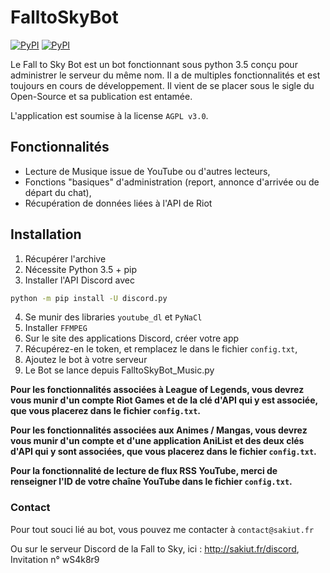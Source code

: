 # FalltoSkyBot

[![PyPI](https://img.shields.io/pypi/v/discord.py.svg)](https://pypi.python.org/pypi/discord.py/)
[![PyPI](https://img.shields.io/pypi/pyversions/discord.py.svg)](https://pypi.python.org/pypi/discord.py/)

Le Fall to Sky Bot est un bot fonctionnant sous python 3.5 conçu pour administrer le serveur du même nom. Il a de multiples fonctionnalités
et est toujours en cours de développement. Il vient de se placer sous le sigle du Open-Source et sa publication est entamée.

L'application est soumise à la license `AGPL v3.0`.

## Fonctionnalités

- Lecture de Musique issue de YouTube ou d'autres lecteurs,
- Fonctions "basiques" d'administration (report, annonce d'arrivée ou de départ du chat),
- Récupération de données liées à l'API de Riot

## Installation

1. Récupérer l'archive
2. Nécessite Python 3.5 + pip
3. Installer l'API Discord avec
```cmd
python -m pip install -U discord.py
```
4. Se munir des libraries `youtube_dl` et `PyNaCl`
5. Installer `FFMPEG`
6. Sur le site des applications Discord, créer votre app
7. Récupérez-en le token, et remplacez le dans le fichier `config.txt`,
8. Ajoutez le bot à votre serveur
9. Le Bot se lance depuis FalltoSkyBot_Music.py

**Pour les fonctionnalités associées à League of Legends, vous devrez vous munir d'un compte Riot Games et de la clé d'API qui y est associée, que vous placerez dans le fichier `config.txt`.**

**Pour les fonctionnalités associées aux Animes / Mangas, vous devrez vous munir d'un compte et d'une application AniList et des deux clés d'API qui y sont associées, que vous placerez dans le fichier `config.txt`.**

**Pour la fonctionnalité de lecture de flux RSS YouTube, merci de renseigner l'ID de votre chaîne YouTube dans le fichier `config.txt`.**

### Contact

Pour tout souci lié au bot, vous pouvez me contacter à
`contact@sakiut.fr`

Ou sur le serveur Discord de la Fall to Sky, ici :
http://sakiut.fr/discord, Invitation n° wS4k8r9
